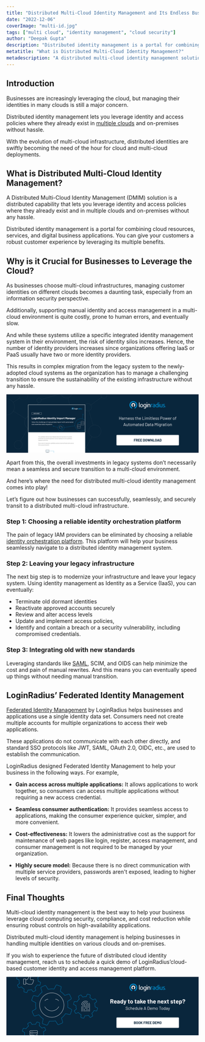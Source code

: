 ```yaml
---
title: "Distributed Multi-Cloud Identity Management and Its Endless Business Benefits"
date: "2022-12-06"
coverImage: "multi-id.jpg"
tags: ["multi cloud", "identity management", "cloud security"]
author: "Deepak Gupta" 
description: "Distributed identity management is a portal for combining cloud resources, services, and digital business applications. You can give your customers a robust customer experience by leveraging a distributed multi-cloud identity to ensure robust security and excellent customer experience."
metatitle: "What is Distributed Multi-Cloud Identity Management?"
metadescription: "A distributed multi-cloud identity management solution is a distributed capability that lets you leverage identity and access policies. Read this blog to know more."
---
```

## Introduction 

Businesses are increasingly leveraging the cloud, but managing their identities in many clouds is still a major concern. 

Distributed identity management lets you leverage identity and access policies where they already exist in [multiple clouds](https://www.loginradius.com/multi-tenant-cloud/) and on-premises without hassle.

With the evolution of multi-cloud infrastructure, distributed identities are swiftly becoming the need of the hour for cloud and multi-cloud deployments. 

## What is Distributed Multi-Cloud Identity Management? 

A Distributed Multi-Cloud Identity Management (DMIM) solution is a distributed capability that lets you leverage identity and access policies where they already exist and in multiple clouds and on-premises without any hassle. 

Distributed identity management is a portal for combining cloud resources, services, and digital business applications. You can give your customers a robust customer experience by leveraging its multiple benefits. 

## Why is it Crucial for Businesses to Leverage the Cloud? 

As businesses choose multi-cloud infrastructures, managing customer identities on different clouds becomes a daunting task, especially from an information security perspective. 

Additionally, supporting manual identity and access management in a multi-cloud environment is quite costly, prone to human errors, and eventually slow.

And while these systems utilize a specific integrated identity management system in their environment, the risk of identity silos increases. Hence, the number of identity providers increases since organizations offering IaaS or PaaS usually have two or more identity providers. 

This results in complex migration from the legacy system to the newly-adopted cloud systems as the organization has to manage a challenging transition to ensure the sustainability of the existing infrastructure without any hassle. 

[![identity-ds](identity-ds.png)](https://www.loginradius.com/resource/loginradius-identity-import-manager)

Apart from this, the overall investments in legacy systems don’t necessarily mean a seamless and secure transition to a multi-cloud environment. 

And here’s where the need for distributed multi-cloud identity management comes into play! 

Let’s figure out how businesses can successfully, seamlessly, and securely transit to a distributed multi-cloud infrastructure. 

### Step 1: Choosing a reliable identity orchestration platform

The pain of legacy IAM providers can be eliminated by choosing a reliable [identity orchestration platform](https://www.loginradius.com/identity-orchestration/). This platform will help your business seamlessly navigate to a distributed identity management system. 

### Step 2: Leaving your legacy infrastructure

The next big step is to modernize your infrastructure and leave your legacy system. Using identity management as Identity as a Service (IaaS), you can eventually:

* Terminate old dormant identities
* Reactivate approved accounts securely
* Review and alter access levels
* Update and implement access policies, 
* Identify and contain a breach or a security vulnerability, including compromised credentials.

### Step 3: Integrating old with new standards

Leveraging standards like [SAML](https://blog.loginradius.com/identity/saml-sso/), SCIM, and OIDS can help minimize the cost and pain of manual rewrites. And this means you can eventually speed up things without needing manual transition. 

## LoginRadius’ Federated Identity Management 

[Federated Identity Management](https://www.loginradius.com/federated-sso/) by LoginRadius helps businesses and applications use a single identity data set. Consumers need not create multiple accounts for multiple organizations to access their web applications. 

These applications do not communicate with each other directly, and standard SSO protocols like JWT, SAML, OAuth 2.0, OIDC, etc., are used to establish the communication.

LoginRadius designed Federated Identity Management to help your business in the following ways. For example, 

* **Gain access across multiple applications:** It allows applications to work together, so consumers can access multiple applications without requiring a new access credential.

* **Seamless consumer authentication:** It provides seamless access to applications, making the consumer experience quicker, simpler, and more convenient. 

* **Cost-effectiveness:** It lowers the administrative cost as the support for maintenance of web pages like login, register, access management, and consumer management is not required to be managed by your organization.

* **Highly secure model:** Because there is no direct communication with multiple service providers, passwords aren't exposed, leading to higher levels of security.

## Final Thoughts 

Multi-cloud identity management is the best way to help your business leverage cloud computing security, compliance, and cost reduction while ensuring robust controls on high-availability applications.

Distributed multi-cloud identity management is helping businesses in handling multiple identities on various clouds and on-premises. 

If you wish to experience the future of distributed cloud identity management, reach us to schedule a quick demo of LoginRadius’cloud-based customer identity and access management platform. 

[![book-a-demo-loginradius](../../assets/book-a-demo-loginradius.png)](https://www.loginradius.com/book-a-demo/)